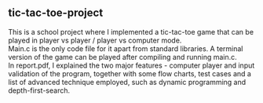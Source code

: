 ## tic-tac-toe-project
This is a school project where I implemented a tic-tac-toe game that can be played in player vs player / player vs computer mode. \
Main.c is the only code file for it apart from standard libraries. A terminal version of the game can be played after compiling and running main.c.\
In report.pdf, I explained the two major features - computer player and input validation of the program, together with some flow charts, test cases and a list of advanced technique employed, such as dynamic programming and depth-first-search.
